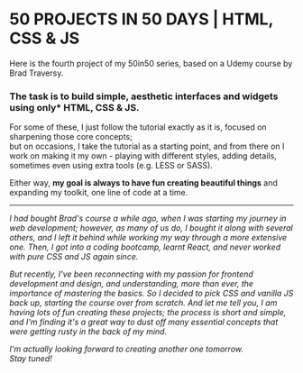 # 50 PROJECTS IN 50 DAYS | HTML, CSS & JS
Here is the fourth project of my 50in50 series, based on a Udemy course by Brad Traversy.   
  
  
### __The task is to build simple, aesthetic interfaces and widgets using only* HTML, CSS & JS.__  

  
For some of these, I just follow the tutorial exactly as it is, focused on sharpening those core concepts;  
but on occasions, I take the tutorial as a starting point, and from there on I work on making it my own - playing with different styles, adding details, sometimes even using extra tools (e.g. LESS or SASS).

Either way, **my goal is always to have fun creating beautiful things** and expanding my toolkit, one line of code at a time.

  
<hr/>  

*I had bought Brad's course a while ago, when I was starting my journey in web development; however, as many of us do, I bought it along with several others, and I left it behind while working my way through a more extensive one. Then, I got into a coding bootcamp, learnt React, and never worked with pure CSS and JS again since.*  

*But recently, I've been reconnecting with my passion for frontend development and design, and understanding, more than ever, the importance of mastering the basics. So I decided to pick CSS and vanilla JS back up, starting the course over from scratch. And let me tell you, I am having lots of fun creating these projects; the process is short and simple, and I'm finding it's a great way to dust off many essential concepts that were getting rusty in the back of my mind.*  

*I'm actually looking forward to creating another one tomorrow.*  
*Stay tuned!*